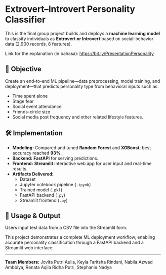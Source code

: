 # Extrovert–Introvert Personality Classifier

This is the final group project builds and deploys a **machine learning model** to classify individuals as **Extrovert or Introvert** based on social-behavior data (2,900 records, 8 features).

Link for the explanation (in bahasa): https://bit.ly/PresentationPersonality 
## 🎯 Objective
Create an end-to-end ML pipeline—data preprocessing, model training, and deployment—that predicts personality type from behavioral inputs such as:
- Time spent alone
- Stage fear
- Social event attendance
- Friends-circle size
- Social media post frequency
and other related lifestyle features.

## 🛠 Implementation
- **Modeling:** Compared and tuned **Random Forest** and **XGBoost**; best accuracy reached **93%**.
- **Backend:** **FastAPI** for serving predictions.
- **Frontend:** **Streamlit** interactive web app for user input and real-time results.
- **Artifacts Delivered:** 
  - Dataset  
  - Jupyter notebook pipeline (`.ipynb`)  
  - Trained model (`.pkl`)  
  - FastAPI backend (`.py`)  
  - Streamlit frontend (`.py`)

## 🚀 Usage & Output
Users input test data from a CSV file into the Streamlit form.  

This project demonstrates a complete ML deployment workflow, enabling accurate personality classification through a FastAPI backend and a Streamlit web interface.

---

**Team Members:** Jovita Putri Aulia, Keyla Faritsha Rindani, Nabila Azwad Ambbiya, Renata Aqila Ridha Putri, Stephanie Nadya

